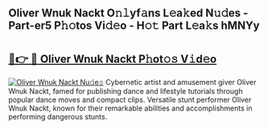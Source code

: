 ## Oliver Wnuk Nackt O𝚗𝚕yf𝚊ns L𝚎a𝚔ed N𝚞𝚍es - Part-er5 P𝚑𝚘tos Vi𝚍𝚎o - H𝚘𝚝 Part L𝚎a𝚔s hMNYy

# <h2><a href="http://kf7g45r.oniu.top/?m=Oliver+Wnuk+Nackt">🔗👉 🔴 Oliver Wnuk Nackt P𝚑ot𝚘𝚜 V𝚒d𝚎o</a></h2>

[![Oliver Wnuk Nackt Nu𝚍e𝚜](https://i.imgur.com/0qMVB7G.gif)](http://kf7g45r.oniu.top/?m=Oliver+Wnuk+Nackt)
Cybernetic artist and amusement giver Oliver Wnuk Nackt, famed for publishing dance and lifestyle tutorials through popular dance moves and compact clips. Versatile stunt performer Oliver Wnuk Nackt, known for their remarkable abilities and accomplishments in performing dangerous stunts.  

